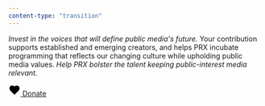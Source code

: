 ```yaml
---
content-type: "transition"
---
```


*Invest in the voices that will define public media's future.* Your contribution supports established and emerging creators, and helps PRX incubate programming that reflects our changing culture while upholding public media values. _Help PRX bolster the talent keeping public-interest media relevant_.

<a href="https://give.prx.org/give/323700/#!/donation/checkout?c_src=cta-donation?c_src=Referral&amp;c_src2=AR-2025" class="btn cyan"><svg xmlns="http://www.w3.org/2000/svg" height="24px" viewBox="0 -960 960 960" width="24px"><path d="m480-120-58-52q-101-91-167-157T150-447.5Q111-500 95.5-544T80-634q0-94 63-157t157-63q52 0 99 22t81 62q34-40 81-62t99-22q94 0 157 63t63 157q0 46-15.5 90T810-447.5Q771-395 705-329T538-172l-58 52Z"></path></svg>
<span class="label">Donate</span></a>
